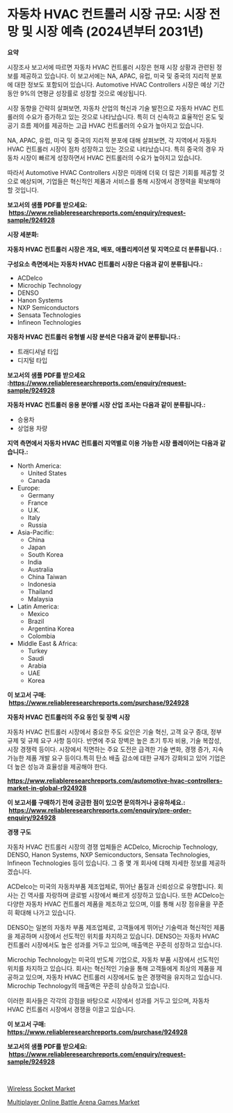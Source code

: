 <p><h1>자동차 HVAC 컨트롤러 시장 규모: 시장 전망 및 시장 예측 (2024년부터 2031년)</h1></p><p><strong>요약</strong></p>
<p><p>시장조사 보고서에 따르면 자동차 HVAC 컨트롤러 시장은 현재 시장 상황과 관련된 정보를 제공하고 있습니다. 이 보고서에는 NA, APAC, 유럽, 미국 및 중국의 지리적 분포에 대한 정보도 포함되어 있습니다. Automotive HVAC Controllers 시장은 예상 기간 동안 9%의 연평균 성장률로 성장할 것으로 예상됩니다.</p><p>시장 동향을 간략히 살펴보면, 자동차 산업의 혁신과 기술 발전으로 자동차 HVAC 컨트롤러의 수요가 증가하고 있는 것으로 나타났습니다. 특히 더 신속하고 효율적인 온도 및 공기 흐름 제어를 제공하는 고급 HVAC 컨트롤러의 수요가 높아지고 있습니다.</p><p>NA, APAC, 유럽, 미국 및 중국의 지리적 분포에 대해 살펴보면, 각 지역에서 자동차 HVAC 컨트롤러 시장이 점차 성장하고 있는 것으로 나타났습니다. 특히 중국의 경우 자동차 시장이 빠르게 성장하면서 HVAC 컨트롤러의 수요가 높아지고 있습니다.</p><p>따라서 Automotive HVAC Controllers 시장은 미래에 더욱 더 많은 기회를 제공할 것으로 예상되며, 기업들은 혁신적인 제품과 서비스를 통해 시장에서 경쟁력을 확보해야 할 것입니다.</p></p>
<p><strong>보고서의 샘플 PDF를 받으세요: &nbsp;<a href="https://www.reliableresearchreports.com/enquiry/request-sample/924928">https://www.reliableresearchreports.com/enquiry/request-sample/924928</a></strong></p>
<p><strong>시장 세분화:</strong></p>
<p><strong> 자동차 HVAC 컨트롤러 시장은 개요, 배포, 애플리케이션 및 지역으로 더 분류됩니다. :</strong></p>
<p><strong>구성요소 측면에서는 자동차 HVAC 컨트롤러 시장은 다음과 같이 분류됩니다.:</strong></p>
<p><ul><li>ACDelco</li><li>Microchip Technology</li><li>DENSO</li><li>Hanon Systems</li><li>NXP Semiconductors</li><li>Sensata Technologies</li><li>Infineon Technologies</li></ul></p>
<p><strong> 자동차 HVAC 컨트롤러 유형별 시장 분석은 다음과 같이 분류됩니다.:</strong></p>
<p><ul><li>트래디셔널 타입</li><li>디지털 타입</li></ul></p>
<p><strong>보고서의 샘플 PDF를 받으세요 :<a href="https://www.reliableresearchreports.com/enquiry/request-sample/924928">https://www.reliableresearchreports.com/enquiry/request-sample/924928</a></strong></p>
<p><strong> 자동차 HVAC 컨트롤러 응용 분야별 시장 산업 조사는 다음과 같이 분류됩니다.:</strong></p>
<p><ul><li>승용차</li><li>상업용 차량</li></ul></p>
<p><strong>지역 측면에서 자동차 HVAC 컨트롤러 지역별로 이용 가능한 시장 플레이어는 다음과 같습니다.:</strong></p>
<p><ul>
    <li>
        North America:
        <ul>
            <li>United States</li>
            <li>Canada</li>
        </ul>
    </li>
    <li>
        Europe:
        <ul>
            <li>Germany</li>
            <li>France</li>
            <li>U.K.</li>
            <li>Italy</li>
            <li>Russia</li>
        </ul>
    </li>
    <li>
        Asia-Pacific:
        <ul>
            <li>China</li>
            <li>Japan</li>
            <li>South Korea</li>
            <li>India</li>
            <li>Australia</li>
            <li>China Taiwan</li>
            <li>Indonesia</li>
            <li>Thailand</li>
            <li>Malaysia</li>
        </ul>
    </li>
    <li>
        Latin America:
        <ul>
            <li>Mexico</li>
            <li>Brazil</li>
            <li>Argentina Korea</li>
            <li>Colombia</li>
        </ul>
    </li>
    <li>
        Middle East & Africa:
        <ul>
            <li>Turkey</li>
            <li>Saudi</li>
            <li>Arabia</li>
            <li>UAE</li>
            <li>Korea</li>
        </ul>
    </li>
    </ul></p>
<p><strong>이 보고서 구매: &nbsp;<a href="https://www.reliableresearchreports.com/purchase/924928">https://www.reliableresearchreports.com/purchase/924928</a></strong></p>
<p><strong>자동차 HVAC 컨트롤러의 주요 동인 및 장벽 시장</strong></p>
<p><p>자동차 HVAC 컨트롤러 시장에서 중요한 주도 요인은 기술 혁신, 고객 요구 증대, 정부 규제 및 규제 요구 사항 등이다. 반면에 주요 장벽은 높은 초기 투자 비용, 기술 복잡성, 시장 경쟁력 등이다. 시장에서 직면하는 주요 도전은 급격한 기술 변화, 경쟁 증가, 지속 가능한 제품 개발 요구 등이다.특히 탄소 배출 감소에 대한 규제가 강화되고 있어 기업은 더 높은 성능과 효율성을 제공해야 한다.</p></p>
<p><strong><a href="https://www.reliableresearchreports.com/automotive-hvac-controllers-market-in-global-r924928">https://www.reliableresearchreports.com/automotive-hvac-controllers-market-in-global-r924928</a></strong></p>
<p><strong>이 보고서를 구매하기 전에 궁금한 점이 있으면 문의하거나 공유하세요.: &nbsp;<a href="https://www.reliableresearchreports.com/enquiry/pre-order-enquiry/924928">https://www.reliableresearchreports.com/enquiry/pre-order-enquiry/924928</a></strong></p>
<p><strong>경쟁 구도</strong></p>
<p><p>자동차 HVAC 컨트롤러 시장의 경쟁 업체들은 ACDelco, Microchip Technology, DENSO, Hanon Systems, NXP Semiconductors, Sensata Technologies, Infineon Technologies 등이 있습니다. 그 중 몇 개 회사에 대해 자세한 정보를 제공하겠습니다.</p><p>ACDelco는 미국의 자동차부품 제조업체로, 뛰어난 품질과 신뢰성으로 유명합니다. 회사는 긴 역사를 자랑하며 글로벌 시장에서 빠르게 성장하고 있습니다. 또한 ACDelco는 다양한 자동차 HVAC 컨트롤러 제품을 제조하고 있으며, 이를 통해 시장 점유율을 꾸준히 확대해 나가고 있습니다.</p><p>DENSO는 일본의 자동차 부품 제조업체로, 고객들에게 뛰어난 기술력과 혁신적인 제품을 제공하며 시장에서 선도적인 위치를 차지하고 있습니다. DENSO는 자동차 HVAC 컨트롤러 시장에서도 높은 성과를 거두고 있으며, 매출액은 꾸준히 성장하고 있습니다.</p><p>Microchip Technology는 미국의 반도체 기업으로, 자동차 부품 시장에서 선도적인 위치를 차지하고 있습니다. 회사는 혁신적인 기술을 통해 고객들에게 최상의 제품을 제공하고 있으며, 자동차 HVAC 컨트롤러 시장에서도 높은 경쟁력을 유지하고 있습니다. Microchip Technology의 매출액은 꾸준히 상승하고 있습니다.</p><p>이러한 회사들은 각각의 강점을 바탕으로 시장에서 성과를 거두고 있으며, 자동차 HVAC 컨트롤러 시장에서 경쟁을 이끌고 있습니다.</p></p>
<p><strong>이 보고서 구매: &nbsp; <a href="https://www.reliableresearchreports.com/purchase/924928">https://www.reliableresearchreports.com/purchase/924928</a></strong></p>
<p><strong>보고서의 샘플 PDF를 받으세요: &nbsp;<a href="https://www.reliableresearchreports.com/enquiry/request-sample/924928">https://www.reliableresearchreports.com/enquiry/request-sample/924928</a></strong><strong></strong></p>
<p>&nbsp;</p>
<p><p><a href="https://nifty-kite-d51.notion.site/Decoding-Wireless-Socket-Market-Metrics-Market-Share-Trends-and-Growth-Patterns-766fd0571b784c80b51c2afe6154fae1">Wireless Socket Market</a></p><p><a href="https://github.com/WillieWoodard/Market-Research-Report-List-4/blob/main/multiplayer-online-battle-arena-games-market.md">Multiplayer Online Battle Arena Games Market</a></p></p>